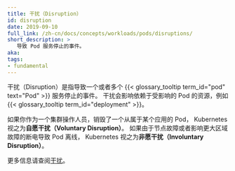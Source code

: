 ```yaml
---
title: 干扰（Disruption）
id: disruption
date: 2019-09-10
full_link: /zh-cn/docs/concepts/workloads/pods/disruptions/
short_description: >
   导致 Pod 服务停止的事件。
aka:
tags:
- fundamental
---
```


干扰（Disruption）是指导致一个或者多个 {{< glossary_tooltip term_id="pod" text="Pod" >}} 服务停止的事件。
干扰会影响依赖于受影响的 Pod 的资源，例如 {{< glossary_tooltip term_id="deployment" >}}。


如果你作为一个集群操作人员，销毁了一个从属于某个应用的 Pod，
Kubernetes 视之为**自愿干扰（Voluntary Disruption）**。
如果由于节点故障或者影响更大区域故障的断电导致 Pod 离线，
Kubernetes 视之为**非愿干扰（Involuntary Disruption）**。

更多信息请查阅[干扰](/zh-cn/docs/concepts/workloads/pods/disruptions/)。
